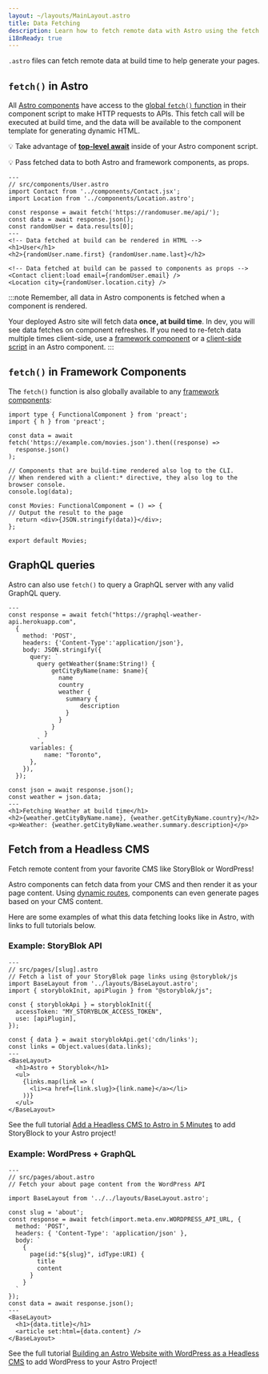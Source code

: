 ```yaml
---
layout: ~/layouts/MainLayout.astro
title: Data Fetching
description: Learn how to fetch remote data with Astro using the fetch API.
i18nReady: true
---
```


`.astro` files can fetch remote data at build time to help generate your pages.

## `fetch()` in Astro

All [Astro components](/en/core-concepts/astro-components/) have access to the [global `fetch()` function](https://developer.mozilla.org/en-US/docs/Web/API/fetch) in their component script to make HTTP requests to APIs. This fetch call will be executed at build time, and the data will be available to the component template for generating dynamic HTML.

💡 Take advantage of [**top-level await**](https://developer.mozilla.org/en-US/docs/Web/JavaScript/Reference/Operators/await#top_level_await) inside of your Astro component script.

💡 Pass fetched data to both Astro and framework components, as props.

```astro /await fetch\\(.*?\\)/
---
// src/components/User.astro
import Contact from '../components/Contact.jsx';
import Location from '../components/Location.astro';

const response = await fetch('https://randomuser.me/api/');
const data = await response.json();
const randomUser = data.results[0];
---
<!-- Data fetched at build can be rendered in HTML -->
<h1>User</h1>
<h2>{randomUser.name.first} {randomUser.name.last}</h2>

<!-- Data fetched at build can be passed to components as props -->
<Contact client:load email={randomUser.email} />
<Location city={randomUser.location.city} />
```

:::note
Remember, all data in Astro components is fetched when a component is rendered.

Your deployed Astro site will fetch data **once, at build time**. In dev, you will see data fetches on component refreshes. If you need to re-fetch data multiple times client-side, use a [framework component](/en/core-concepts/framework-components/) or a [client-side script](/en/core-concepts/astro-components/#client-side-scripts) in an Astro component.
:::


## `fetch()` in Framework Components

The `fetch()` function is also globally available to any [framework components](/en/core-concepts/framework-components/):

```tsx title="src/components/Movies.tsx" /await fetch\\(.*?\\)/
import type { FunctionalComponent } from 'preact';
import { h } from 'preact';

const data = await fetch('https://example.com/movies.json').then((response) =>
  response.json()
);

// Components that are build-time rendered also log to the CLI.
// When rendered with a client:* directive, they also log to the browser console.
console.log(data);

const Movies: FunctionalComponent = () => {
// Output the result to the page
  return <div>{JSON.stringify(data)}</div>;
};

export default Movies;
```


## GraphQL queries

Astro can also use `fetch()` to query a GraphQL server with any valid GraphQL query.

```astro title="src/components/Weather.astro" "await fetch"
---
const response = await fetch("https://graphql-weather-api.herokuapp.com",
  {
    method: 'POST',
    headers: {'Content-Type':'application/json'},
    body: JSON.stringify({
      query: `
        query getWeather($name:String!) {
            getCityByName(name: $name){
              name
              country
              weather {
                summary {
                    description
                }
              }
            }
          }
        `,
      variables: {
          name: "Toronto",
      },
    }),
  });

const json = await response.json();
const weather = json.data;
---
<h1>Fetching Weather at build time</h1>
<h2>{weather.getCityByName.name}, {weather.getCityByName.country}</h2>
<p>Weather: {weather.getCityByName.weather.summary.description}</p>
```

## Fetch from a Headless CMS

Fetch remote content from your favorite CMS like StoryBlok or WordPress!

Astro components can fetch data from your CMS and then render it as your page content. Using [dynamic routes](/en/core-concepts/routing/#dynamic-routes), components can even generate pages based on your CMS content.

Here are some examples of what this data fetching looks like in Astro, with links to full tutorials below.

### Example: StoryBlok API

```astro
---
// src/pages/[slug].astro
// Fetch a list of your StoryBlok page links using @storyblok/js
import BaseLayout from '../layouts/BaseLayout.astro';
import { storyblokInit, apiPlugin } from "@storyblok/js";

const { storyblokApi } = storyblokInit({
  accessToken: "MY_STORYBLOK_ACCESS_TOKEN",
  use: [apiPlugin],
});

const { data } = await storyblokApi.get('cdn/links');
const links = Object.values(data.links);
---
<BaseLayout>
  <h1>Astro + Storyblok</h1>
  <ul>
    {links.map(link => (
      <li><a href={link.slug}>{link.name}</a></li>
    ))}
  </ul>
</BaseLayout>
```
See the full tutorial [Add a Headless CMS to Astro in 5 Minutes](https://www.storyblok.com/tp/add-a-headless-cms-to-astro-in-5-minutes) to add StoryBlock to your Astro project!

### Example: WordPress + GraphQL

```astro
---
// src/pages/about.astro
// Fetch your about page content from the WordPress API

import BaseLayout from '../../layouts/BaseLayout.astro';

const slug = 'about';
const response = await fetch(import.meta.env.WORDPRESS_API_URL, {
  method: 'POST',
  headers: { 'Content-Type': 'application/json' },
  body: `
    {
      page(id:"${slug}", idType:URI) {
        title 
        content 
      }
    }
  `
});
const data = await response.json();
---
<BaseLayout>
  <h1>{data.title}</h1>
  <article set:html={data.content} />
</BaseLayout>
```

See the full tutorial [Building an Astro Website with WordPress as a Headless CMS](https://blog.openreplay.com/building-an-astro-website-with-wordpress-as-a-headless-cms) to add WordPress to your Astro Project! 
